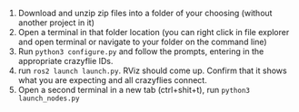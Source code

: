 1. Download and unzip zip files into a folder of your choosing (without another project in it)
2. Open a terminal in that folder location (you can right click in file explorer and open terminal or navigate to your folder on the command line)
3. Run ```python3 configure.py``` and follow the prompts, entering in the appropriate crazyflie IDs.
4. run ```ros2 launch launch.py```. RViz should come up. Confirm that it shows what you are expecting and all crazyflies connect.
5. Open a second terminal in a new tab (ctrl+shit+t), run ```python3 launch_nodes.py```